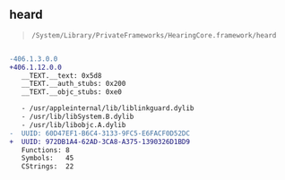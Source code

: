 ## heard

> `/System/Library/PrivateFrameworks/HearingCore.framework/heard`

```diff

-406.1.3.0.0
+406.1.12.0.0
   __TEXT.__text: 0x5d8
   __TEXT.__auth_stubs: 0x200
   __TEXT.__objc_stubs: 0xe0

   - /usr/appleinternal/lib/liblinkguard.dylib
   - /usr/lib/libSystem.B.dylib
   - /usr/lib/libobjc.A.dylib
-  UUID: 60D47EF1-B6C4-3133-9FC5-E6FACF0D52DC
+  UUID: 972DB1A4-62AD-3CA8-A375-1390326D1BD9
   Functions: 8
   Symbols:   45
   CStrings:  22

```
